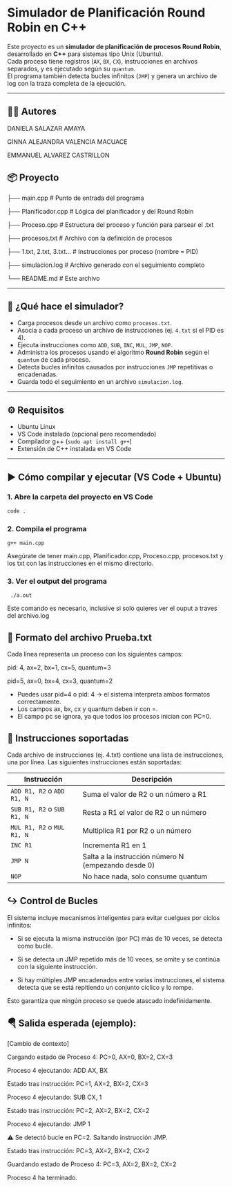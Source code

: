 # Simulador de Planificación Round Robin en C++

Este proyecto es un **simulador de planificación de procesos Round Robin**, desarrollado en **C++** para sistemas tipo Unix (Ubuntu).  
Cada proceso tiene registros (`AX`, `BX`, `CX`), instrucciones en archivos separados, y es ejecutado según su `quantum`.  
El programa también detecta bucles infinitos (`JMP`) y genera un archivo de log con la traza completa de la ejecución.

---
## 👨‍💻 Autores

DANIELA SALAZAR AMAYA

GINNA ALEJANDRA VALENCIA MACUACE

EMMANUEL ALVAREZ CASTRILLON

## 📦 Proyecto
├── main.cpp # Punto de entrada del programa

├── Planificador.cpp # Lógica del planificador y del Round Robin

├── Proceso.cpp # Estructura del proceso y función para parsear el .txt

├── procesos.txt # Archivo con la definición de procesos

├── 1.txt, 2.txt, 3.txt... # Instrucciones por proceso (nombre = PID)

├── simulacion.log # Archivo generado con el seguimiento completo

└── README.md # Este archivo

---

## 🧪 ¿Qué hace el simulador?

- Carga procesos desde un archivo como `procesos.txt`.
- Asocia a cada proceso un archivo de instrucciones (ej. `4.txt` si el PID es 4).
- Ejecuta instrucciones como `ADD`, `SUB`, `INC`, `MUL`, `JMP`, `NOP`.
- Administra los procesos usando el algoritmo **Round Robin** según el `quantum` de cada proceso.
- Detecta bucles infinitos causados por instrucciones `JMP` repetitivas o encadenadas.
- Guarda todo el seguimiento en un archivo `simulacion.log`.

---

## ⚙️ Requisitos

- Ubuntu Linux
- VS Code instalado (opcional pero recomendado)
- Compilador g++ (`sudo apt install g++`)
- Extensión de C++ instalada en VS Code

---

## ▶️ Cómo compilar y ejecutar (VS Code + Ubuntu)

### 1. Abre la carpeta del proyecto en VS Code

```bash
code .
```
### 2. Compila el programa
```
g++ main.cpp
```
Asegúrate de tener main.cpp, Planificador.cpp, Proceso.cpp, procesos.txt y los txt con las instrucciones en el mismo directorio.

### 3. Ver el output del programa
```
 ./a.out
```
Este comando es necesario, inclusive si solo quieres ver el ouput a traves del archivo.log

## 🧾 Formato del archivo Prueba.txt
Cada línea representa un proceso con los siguientes campos:

pid: 4, ax=2, bx=1, cx=5, quantum=3

pid=5, ax=0, bx=4, cx=3, quantum=2

- Puedes usar pid=4 o pid: 4 → el sistema interpreta ambos formatos correctamente.
- Los campos ax, bx, cx y quantum deben ir con =.
- El campo pc se ignora, ya que todos los procesos inician con PC=0.

## 📝 Instrucciones soportadas
Cada archivo de instrucciones (ej. 4.txt) contiene una lista de instrucciones, una por línea. Las siguientes instrucciones están soportadas:
  

| Instrucción                | Descripción                                         |
| -------------------------- | --------------------------------------------------- |
| `ADD R1, R2` o `ADD R1, N` | Suma el valor de R2 o un número a R1                |
| `SUB R1, R2` o `SUB R1, N` | Resta a R1 el valor de R2 o un número               |
| `MUL R1, R2` o `MUL R1, N` | Multiplica R1 por R2 o un número                    |
| `INC R1`                   | Incrementa R1 en 1                                  |
| `JMP N`                    | Salta a la instrucción número N (empezando desde 0) |
| `NOP`                      | No hace nada, solo consume quantum                  |

## ↪️ Control de Bucles
El sistema incluye mecanismos inteligentes para evitar cuelgues por ciclos infinitos:

- Si se ejecuta la misma instrucción (por PC) más de 10 veces, se detecta como bucle.

- Si se detecta un JMP repetido más de 10 veces, se omite y se continúa con la siguiente instrucción.

- Si hay múltiples JMP encadenados entre varias instrucciones, el sistema detecta que se está repitiendo un conjunto cíclico y lo rompe.

Esto garantiza que ningún proceso se quede atascado indefinidamente.

## 🪂 Salida esperada (ejemplo):

[Cambio de contexto]

Cargando estado de Proceso 4: PC=0, AX=0, BX=2, CX=3

Proceso 4 ejecutando: ADD AX, BX

Estado tras instrucción: PC=1, AX=2, BX=2, CX=3

Proceso 4 ejecutando: SUB CX, 1

Estado tras instrucción: PC=2, AX=2, BX=2, CX=2
   
Proceso 4 ejecutando: JMP 1

⚠️ Se detectó bucle en PC=2. Saltando instrucción JMP.

Estado tras instrucción: PC=3, AX=2, BX=2, CX=2
   
Guardando estado de Proceso 4: PC=3, AX=2, BX=2, CX=2

Proceso 4 ha terminado.

